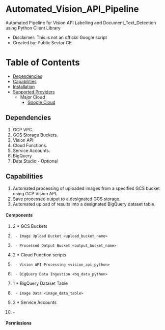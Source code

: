 # Automated_Vision_API_Pipeline
Automated Pipeline for Vision API Labelling and Document_Text_Detection using Python Client Library
*   Disclaimer: This is not an official Google script
*   Created by: Public Sector CE

# Table of Contents
- [Dependencies](#dependencies)
- [Capabilities](#capabilities)
- [Installation](#installation)
- [Supported Providers](/docs)
    * Major Cloud
        * [Google Cloud](/docs/gcp.md)


## Dependencies

1.  GCP VPC.
2.  GCS Storage Buckets.
3.  Vision API
4.  Cloud Functions.
5.  Service Accounts.
6.  BigQuery
7.  Data Studio - Optional




## Capabilities

1.  Automated processing of uploaded images from a specified GCS bucket using GCP Vision API.
2.  Save processed output to a designated GCS storage.
3.  Automated upload of results into a designated BigQuery dataset table.


#### Components

1.    2 * GCS Buckets
2.      - Image Upload Bucket <upload_bucket_name>
3.      - Processed Output Bucket <output_bucket_name>
4.    2 * Cloud Function scripts
5.      - Vision API Processing <vision_api_python>
6.      - BigQuery Data Ingestion <bq_data_python>
7.    1 * BigQuery Dataset Table
8.      - Image Data <image_data_table>
9.    2 * Service Accounts
10.     - 


#### Permissions

